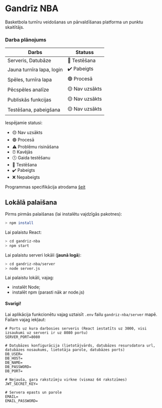 # Gandrīz NBA
Basketbola turnīru veidošanas un pārvaldīšanas platforma un punktu skaitītājs.

### Darba plānojums
| Darbs                        | Statuss            |
| ---------------------------- | ------------------ |
| Serveris, Datubāze           | 🧪 Testēšana       |
| Jauna turnīra lapa, login    | ✔️ Pabeigts        |
| Spēles, turnīra lapa         | 🟢 Procesā         |
| Pēcspēles analīze            | 🟡 Nav uzsākts     |
| Publiskās funkcijas          | 🟡 Nav uzsākts     |
| Testēšana, pabeigšana        | 🟡 Nav uzsākts     |

Iespējamie statusi:
* 🟡 Nav uzsākts
* 🟢 Procesā
* ⚠️ Problēmu risināšana
* ⏰ Kavējās
* 🕔 Gaida testēšanu
* 🧪 Testēšana
* ✔️ Pabeigts
* ❌ Nepabeigts

Programmas specifikācija atrodama <a href="https://docs.google.com/document/d/16QZTRbVObPyVj2u85zrhH_flcDA147wP-Pd8uMu7Uj8/edit#heading=h.y6c23nxmcb8a">šeit</a>

## Lokālā palaišana

Pirms pirmās palaišanas (lai instalētu vajdzīgās pakotnes):
```bash
> npm install
```

Lai palaistu React:
```bash
> cd gandriz-nba
> npm start
```

Lai palaistu serveri lokāli (**jaunā logā**):
```bash
> cd gandriz-nba/server
> node server.js
```

Lai palaistu lokāli, vajag:
* instalēt Node;
* instalēt npm (parasti nāk ar node.js)

#### Svarīgi!
Lai aplikācija funkcionētu vajag uztaisīt `.env` failu `gandriz-nba/server` mapē. Failam vajag iekļaut:
```env
# Ports uz kura darbosies serveris (React iestatīts uz 3000, visi izsaukumi uz serveri ir uz 8080 portu)
SERVER_PORT=8080 

# Datubāzes konfigurācija (lietotājvārds, datubāzes resursdatora url, datubāzes nosaukums, lietotāja parole, datubāzes ports)
DB_USER=
DB_HOST=
DB_NAME=
DB_PASSWORD=
DB_PORT=

# Nejauša, gara rakstzīmju virkne (vismaz 64 rakstzīmes)
JWT_SECRET_KEY=

# Servera epasts un parole
EMAIL=
EMAIL_PASSWORD=
```
